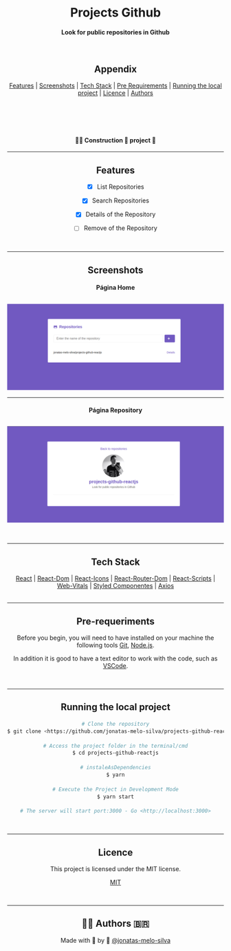 <header>
  <h1 align="center" >Projects Github</h1>

  <h4 align="center" >Look for public repositories in Github</h4>

  <br>

  <h2 align="center">Appendix</h2>

  <nav align="center">
    <a align="center" href="#features">Features</a> |
    <a align="center" href="#screenshots">Screenshots</a> |
    <a align="center" href="#tech-stack">Tech Stack</a> |
    <a align="center" href="#pre-requirements">Pre Requirements</a> |
    <a align="center" href="#running-the-local-project">Running the local project</a> |
    <a align="center" href="#licence">Licence</a> |
    <a align="center" href="#authors">Authors</a>
  </nav>
</header>

<br>

<h4 align="center">👨‍💻️  Construction  🚧️  project  🚀️</h4>

<hr>

<main>
  <section id="features" align="center">
    <h2 align="center">Features</h2>

- [x] List Repositories
- [x] Search Repositories
- [x] Details of the Repository
- [ ] Remove of the Repository

  </section>

  <br>
  <hr>

  <section id="screenshots" align="center">
    <h2 align="center">Screenshots</h2>

    <h4 align="center">Página Home</h4>
    <h2><img align="center" src="./github/home.png" alt="Página home"></h2>

    <hr>

    <h4 align="center">Página Repository</h4>
    <h2><img align="center" src="./github/repositories.png" alt="Página Repository"></h2>

  </section>

  <br>
  <hr>

  <section id="tech-stack" align="center">
    <h2 align="center">Tech Stack</h2>
    <nav>
      <a align="center" href="https://www.npmjs.com/package/react">React</a> |
      <a align="center" href="https://www.npmjs.com/package/react-dom">React-Dom</a> |
      <a align="center" href="https://www.npmjs.com/package/react-icons">React-Icons</a> |
      <a align="center" href="https://www.npmjs.com/package/react-router-dom">React-Router-Dom</a> |
      <a align="center" href="https://www.npmjs.com/package/react-scripts">React-Scripts</a> |
      <a align="center" href="https://www.npmjs.com/package/web-vitals">Web-Vitals</a> |
      <a align="center" href="https://www.npmjs.com/package/styled-components">Styled Componentes</a> |
      <a align="center" href="https://www.npmjs.com/package/axios">Axios</a>
      </nav>
  </section>

  <br>
  <hr>

  <section id="pre-requirements" align="center">
    <h2 align="center">Pre-requeriments</h2>
    <p align="center">Before you begin, you will need to have installed on your machine the following tools
      <a href="https://git-scm.com/">Git</a>, <a href="https://nodejs.org/en/">Node.js</a>.
    </p>
    <p align="center">In addition it is good to have a text editor to work with the code, such as
      <a href="https://code.visualstudio.com/">VSCode</a>.
    </p>
  </section>

  <br>
  <hr>

  <section id="running-the-local-project" align="center">
    <h2 align="center">Running the local project</h2>

```bash
# Clone the repository
$ git clone <https://github.com/jonatas-melo-silva/projects-github-reactjs.git>

# Access the project folder in the terminal/cmd
$ cd projects-github-reactjs

# instaleAsDependencies
$ yarn

# Execute the Project in Development Mode
$ yarn start

# The server will start port:3000 - Go <http://localhost:3000>
```

  </section>

  <br>
  <hr>

  <section id="licence" align="center">
    <h2 align="center">Licence</h2>
    <p align="center">This project is licensed under the MIT license.</p>

[MIT](https://choosealicense.com/licenses/mit/)

  </section>

  <br>
  <hr>

  <section id="authors" align="center">
    <h2 align="center">👨‍💻️ Authors 🇧🇷</h2>

Made with 💜️ by 👦️ [@jonatas-melo-silva](https://github.com/jonatas-melo-silva)

  </section>
</main>
